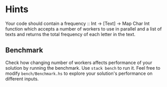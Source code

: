 # Hints

Your code should contain a frequency :: Int -> [Text] -> Map Char Int
function which accepts a number of workers to use in parallel and a list
of texts and returns the total frequency of each letter in the text.

## Benchmark

Check how changing number of workers affects performance of your solution by running the benchmark. Use `stack bench` to run it. Feel free to modify `bench/Benchmark.hs` to explore your solution's performance on different inputs.

